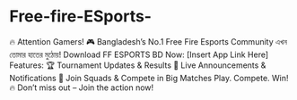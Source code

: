 # Free-fire-ESports-
🔥 Attention Gamers! 🎮 Bangladesh’s No.1 Free Fire Esports Community এখন তোমার হাতের মুঠোয়!  Download FF ESPORTS BD Now: [Insert App Link Here]  Features: 🏆 Tournament Updates &amp; Results 📢 Live Announcements &amp; Notifications 👥 Join Squads &amp; Compete in Big Matches  Play. Compete. Win! 🔥 Don’t miss out – Join the action now!
